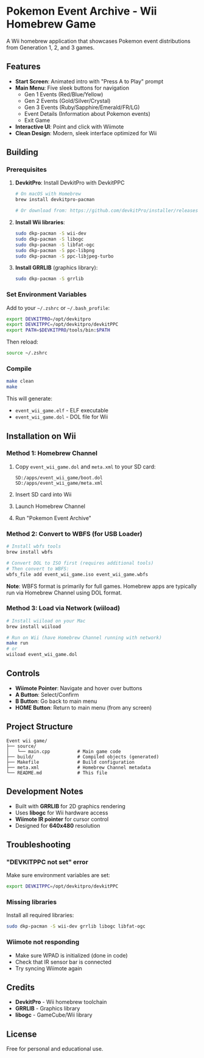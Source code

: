 # Pokemon Event Archive - Wii Homebrew Game

A Wii homebrew application that showcases Pokemon event distributions from Generation 1, 2, and 3 games.

## Features

- **Start Screen**: Animated intro with "Press A to Play" prompt
- **Main Menu**: Five sleek buttons for navigation
  - Gen 1 Events (Red/Blue/Yellow)
  - Gen 2 Events (Gold/Silver/Crystal)
  - Gen 3 Events (Ruby/Sapphire/Emerald/FR/LG)
  - Event Details (Information about Pokemon events)
  - Exit Game
- **Interactive UI**: Point and click with Wiimote
- **Clean Design**: Modern, sleek interface optimized for Wii

## Building

### Prerequisites

1. **DevkitPro**: Install DevkitPro with DevkitPPC
   ```bash
   # On macOS with Homebrew
   brew install devkitpro-pacman
   
   # Or download from: https://github.com/devkitPro/installer/releases
   ```

2. **Install Wii libraries**:
   ```bash
   sudo dkp-pacman -S wii-dev
   sudo dkp-pacman -S libogc
   sudo dkp-pacman -S libfat-ogc
   sudo dkp-pacman -S ppc-libpng
   sudo dkp-pacman -S ppc-libjpeg-turbo
   ```

3. **Install GRRLIB** (graphics library):
   ```bash
   sudo dkp-pacman -S grrlib
   ```

### Set Environment Variables

Add to your `~/.zshrc` or `~/.bash_profile`:

```bash
export DEVKITPRO=/opt/devkitpro
export DEVKITPPC=/opt/devkitpro/devkitPPC
export PATH=$DEVKITPRO/tools/bin:$PATH
```

Then reload:
```bash
source ~/.zshrc
```

### Compile

```bash
make clean
make
```

This will generate:
- `event_wii_game.elf` - ELF executable
- `event_wii_game.dol` - DOL file for Wii

## Installation on Wii

### Method 1: Homebrew Channel

1. Copy `event_wii_game.dol` and `meta.xml` to your SD card:
   ```
   SD:/apps/event_wii_game/boot.dol
   SD:/apps/event_wii_game/meta.xml
   ```

2. Insert SD card into Wii
3. Launch Homebrew Channel
4. Run "Pokemon Event Archive"

### Method 2: Convert to WBFS (for USB Loader)

```bash
# Install wbfs tools
brew install wbfs

# Convert DOL to ISO first (requires additional tools)
# Then convert to WBFS:
wbfs_file add event_wii_game.iso event_wii_game.wbfs
```

**Note**: WBFS format is primarily for full games. Homebrew apps are typically run via Homebrew Channel using DOL format.

### Method 3: Load via Network (wiiload)

```bash
# Install wiiload on your Mac
brew install wiiload

# Run on Wii (have Homebrew Channel running with network)
make run
# or
wiiload event_wii_game.dol
```

## Controls

- **Wiimote Pointer**: Navigate and hover over buttons
- **A Button**: Select/Confirm
- **B Button**: Go back to main menu
- **HOME Button**: Return to main menu (from any screen)

## Project Structure

```
Event wii game/
├── source/
│   └── main.cpp          # Main game code
├── build/                # Compiled objects (generated)
├── Makefile              # Build configuration
├── meta.xml              # Homebrew Channel metadata
└── README.md             # This file
```

## Development Notes

- Built with **GRRLIB** for 2D graphics rendering
- Uses **libogc** for Wii hardware access
- **Wiimote IR pointer** for cursor control
- Designed for **640x480** resolution

## Troubleshooting

### "DEVKITPPC not set" error
Make sure environment variables are set:
```bash
export DEVKITPPC=/opt/devkitpro/devkitPPC
```

### Missing libraries
Install all required libraries:
```bash
sudo dkp-pacman -S wii-dev grrlib libogc libfat-ogc
```

### Wiimote not responding
- Make sure WPAD is initialized (done in code)
- Check that IR sensor bar is connected
- Try syncing Wiimote again

## Credits

- **DevkitPro** - Wii homebrew toolchain
- **GRRLIB** - Graphics library
- **libogc** - GameCube/Wii library

## License

Free for personal and educational use.

